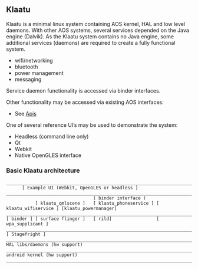 Klaatu
------

Klaatu is a minimal linux system containing AOS kernel, HAL and low
level daemons. With other AOS systems, several services depended on the
Java engine (Dalvik). As the Klaatu system contains no Java engine, some
additional services (daemons) are required to create a fully functional
system.

-   wifi/networking
-   bluetooth
-   power management
-   messaging

Service daemon functionality is accessed via binder interfaces.

Other functionality may be accessed via existing AOS interfaces:

-   See [Apis](https://gitorious.org/cambridge/pages/Apis)

One of several reference UI’s may be used to demonstrate the system:

-   Headless (command line only)
-   Qt
-   Webkit
-   Native OpenGLES interface

### Basic Klaatu architecture

    _____________________________________________________________________________________________________
          [ Example UI (Webkit, OpenGLES or headless ]
    _____________________________________________________________________________________________________
                                     ( binder interface )
               [ klaatu_qmlscene ]   [ klaatu_phoneservice ] [ klaatu_wifiservice ] [klaatu_powermanager]
    _____________________________________________________________________________________________________
    [ binder ] [ surface flinger ]   [ rild]                 [ wpa_supplicant ]
    _____________________________________________________________________________________________________
    [ Stagefright ]
    _____________________________________________________________________________________________________
    HAL libs/daemons (hw support)
    _____________________________________________________________________________________________________
    android kernel (hw support)
    _____________________________________________________________________________________________________

